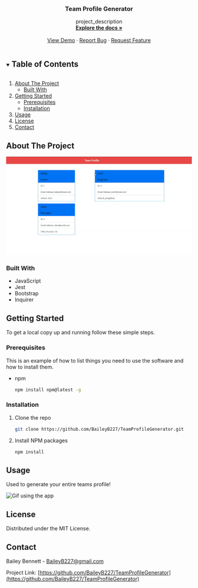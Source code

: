 
<h3 align="center">Team Profile Generator</h3>

  <p align="center">
    project_description
    <br />
    <a href="https://github.com/BaileyB227/TeamProfileGenerator"><strong>Explore the docs »</strong></a>
    <br />
    <br />
    <a href="https://github.com/BaileyB227/TeamProfileGenerator">View Demo</a>
    ·
    <a href="https://github.com/BaileyB227/TeamProfileGenerator/issues">Report Bug</a>
    ·
    <a href="https://github.com/BaileyB227/TeamProfileGenerator/issues">Request Feature</a>
  </p>
</p>


<details open="open">
  <summary><h2 style="display: inline-block">Table of Contents</h2></summary>
  <ol>
    <li>
      <a href="#about-the-project">About The Project</a>
      <ul>
        <li><a href="#built-with">Built With</a></li>
      </ul>
    </li>
    <li>
      <a href="#getting-started">Getting Started</a>
      <ul>
        <li><a href="#prerequisites">Prerequisites</a></li>
        <li><a href="#installation">Installation</a></li>
      </ul>
    </li>
    <li><a href="#usage">Usage</a></li>
    <li><a href="#license">License</a></li>
    <li><a href="#contact">Contact</a></li>
  </ol>
</details>



## About The Project

![TPG Screenshot](./exampleScreen.png)

### Built With

* JavaScript
* Jest
* Bootstrap
* Inquirer



## Getting Started

To get a local copy up and running follow these simple steps.

### Prerequisites

This is an example of how to list things you need to use the software and how to install them.
* npm
  ```sh
  npm install npm@latest -g
  ```

### Installation

1. Clone the repo
   ```sh
   git clone https://github.com/BaileyB227/TeamProfileGenerator.git
   ```
2. Install NPM packages
   ```sh
   npm install
   ```


## Usage

Used to generate your entire teams profile!

![Gif using the app](./usageGIF.gif)


## License

Distributed under the MIT License.



<!-- CONTACT -->
## Contact

Bailey Bennett - BaileyB227@gmail.com

Project Link: [https://github.com/BaileyB227/TeamProfileGenerator](https://github.com/BaileyB227/TeamProfileGenerator)